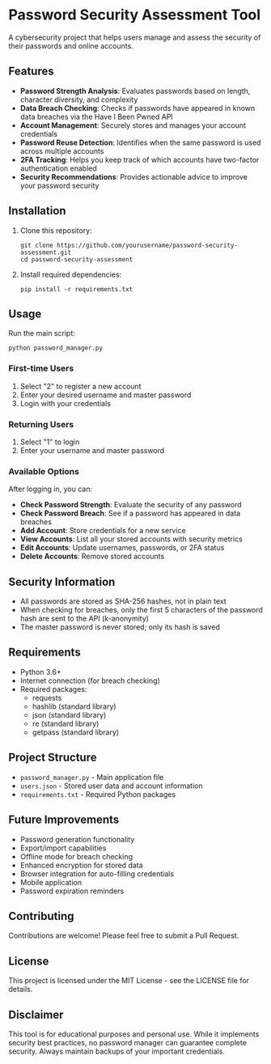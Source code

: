 # Password Security Assessment Tool

A cybersecurity project that helps users manage and assess the security of their passwords and online accounts.

## Features

- **Password Strength Analysis**: Evaluates passwords based on length, character diversity, and complexity
- **Data Breach Checking**: Checks if passwords have appeared in known data breaches via the Have I Been Pwned API
- **Account Management**: Securely stores and manages your account credentials
- **Password Reuse Detection**: Identifies when the same password is used across multiple accounts
- **2FA Tracking**: Helps you keep track of which accounts have two-factor authentication enabled
- **Security Recommendations**: Provides actionable advice to improve your password security

## Installation

1. Clone this repository:
   ```
   git clone https://github.com/yourusername/password-security-assessment.git
   cd password-security-assessment
   ```

2. Install required dependencies:
   ```
   pip install -r requirements.txt
   ```

## Usage

Run the main script:
```
python password_manager.py
```

### First-time Users
1. Select "2" to register a new account
2. Enter your desired username and master password
3. Login with your credentials

### Returning Users
1. Select "1" to login
2. Enter your username and master password

### Available Options
After logging in, you can:
- **Check Password Strength**: Evaluate the security of any password
- **Check Password Breach**: See if a password has appeared in data breaches
- **Add Account**: Store credentials for a new service
- **View Accounts**: List all your stored accounts with security metrics
- **Edit Accounts**: Update usernames, passwords, or 2FA status
- **Delete Accounts**: Remove stored accounts

## Security Information

- All passwords are stored as SHA-256 hashes, not in plain text
- When checking for breaches, only the first 5 characters of the password hash are sent to the API (k-anonymity)
- The master password is never stored; only its hash is saved

## Requirements

- Python 3.6+
- Internet connection (for breach checking)
- Required packages:
  - requests
  - hashlib (standard library)
  - json (standard library)
  - re (standard library)
  - getpass (standard library)

## Project Structure

- `password_manager.py` - Main application file
- `users.json` - Stored user data and account information
- `requirements.txt` - Required Python packages

## Future Improvements

- Password generation functionality
- Export/import capabilities
- Offline mode for breach checking
- Enhanced encryption for stored data
- Browser integration for auto-filling credentials
- Mobile application
- Password expiration reminders

## Contributing

Contributions are welcome! Please feel free to submit a Pull Request.

## License

This project is licensed under the MIT License - see the LICENSE file for details.

## Disclaimer

This tool is for educational purposes and personal use. While it implements security best practices, no password manager can guarantee complete security. Always maintain backups of your important credentials.
